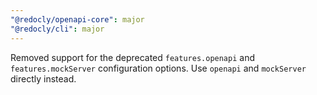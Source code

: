 ```yaml
---
"@redocly/openapi-core": major
"@redocly/cli": major
---
```


Removed support for the deprecated `features.openapi` and `features.mockServer` configuration options. Use `openapi` and `mockServer` directly instead.
